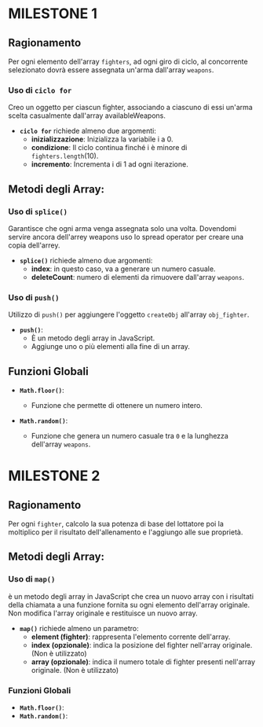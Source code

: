 # MILESTONE 1

## Ragionamento

Per ogni elemento dell'array `fighters`, ad ogni giro di ciclo, al concorrente selezionato dovrà essere assegnata un'arma dall'array `weapons`.

### Uso di `ciclo for`
Creo un oggetto per ciascun fighter, associando a ciascuno di essi un'arma scelta casualmente dall'array availableWeapons.

- **`ciclo for`** richiede almeno due argomenti:
  - **inizializzazione**: Inizializza la variabile i a 0.
  - **condizione**: Il ciclo continua finché i è minore di `fighters.length`(10).
  - **incremento**: Incrementa i di 1 ad ogni iterazione.


## Metodi degli Array:

### Uso di `splice()`
Garantisce che ogni arma venga assegnata solo una volta. 
Dovendomi servire ancora dell'arrey weapons uso lo spread operator per creare una copia dell'arrey.

- **`splice()`** richiede almeno due argomenti:
  - **index**: in questo caso, va a generare un numero casuale.
  - **deleteCount**: numero di elementi da rimuovere dall'array `weapons`.


### Uso di `push()`
Utilizzo di `push()` per aggiungere l'oggetto `createObj` all'array `obj_fighter`.

- **`push()`**:
  - È un metodo degli array in JavaScript.
  - Aggiunge uno o più elementi alla fine di un array.

## Funzioni Globali

- **`Math.floor()`**: 
  - Funzione che permette di ottenere un numero intero.

- **`Math.random()`**: 
  - Funzione che genera un numero casuale tra `0` e la lunghezza dell'array `weapons`.





# MILESTONE 2

## Ragionamento

Per ogni `fighter`, calcolo la sua potenza di base del lottatore poi la moltiplico per il risultato dell'allenamento e l'aggiungo alle sue proprietà.


## Metodi degli Array:

### Uso di `map()`
è un metodo degli array in JavaScript che crea un nuovo array con i risultati della chiamata a una funzione fornita su ogni elemento dell'array originale. Non modifica l'array originale e restituisce un nuovo array.

- **`map()`** richiede almeno un parametro:
  - **element (fighter)**: rappresenta l'elemento corrente dell'array.
  - **index (opzionale)**: indica la posizione del fighter nell'array originale. (Non è utilizzato)
  - **array (opzionale)**: indica il numero totale di fighter presenti nell'array originale. (Non è utilizzato)

### Funzioni Globali
- **`Math.floor()`**: 
- **`Math.random()`**: 


